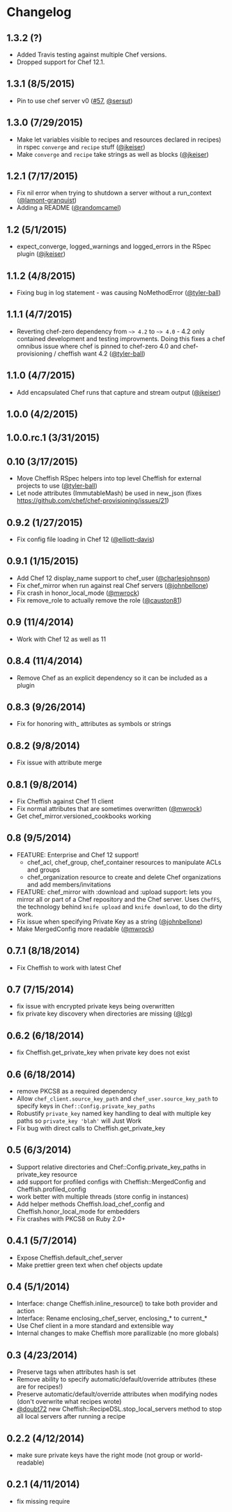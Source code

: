 # Changelog

## 1.3.2 (?)

- Added Travis testing against multiple Chef versions.
- Dropped support for Chef 12.1.

## 1.3.1 (8/5/2015)

- Pin to use chef server v0 ([#57][], [@sersut][])

## 1.3.0 (7/29/2015)

- Make let variables visible to recipes and resources declared in recipes) in rspec `converge` and `recipe` stuff ([@jkeiser])
- Make `converge` and `recipe` take strings as well as blocks ([@jkeiser])

## 1.2.1 (7/17/2015)

- Fix nil error when trying to shutdown a server without a run_context ([@lamont-granquist][])
- Adding a README ([@randomcamel][])

## 1.2 (5/1/2015)

- expect_converge, logged_warnings and logged_errors in the RSpec plugin ([@jkeiser][])

## 1.1.2 (4/8/2015)

- Fixing bug in log statement - was causing NoMethodError ([@tyler-ball][])

## 1.1.1 (4/7/2015)

- Reverting chef-zero dependency from `~> 4.2` to `~> 4.0` - 4.2 only contained development
  and testing improvments.  Doing this fixes a chef omnibus issue where chef is pinned to
  chef-zero 4.0 and chef-provisioning / cheffish want 4.2 ([@tyler-ball][])

## 1.1.0 (4/7/2015)

- Add encapsulated Chef runs that capture and stream output ([@jkeiser][])

## 1.0.0 (4/2/2015)
## 1.0.0.rc.1 (3/31/2015)
## 0.10 (3/17/2015)

- Move Cheffish RSpec helpers into top level Cheffish for external projects to use ([@tyler-ball][])
- Let node attributes (ImmutableMash) be used in new_json (fixes https://github.com/chef/chef-provisioning/issues/21)

## 0.9.2 (1/27/2015)

- Fix config file loading in Chef 12 ([@elliott-davis][])

## 0.9.1 (1/15/2015)

- Add Chef 12 display_name support to chef_user ([@charlesjohnson][])
- Fix chef_mirror when run against real Chef servers ([@johnbellone][])
- Fix crash in honor_local_mode ([@mwrock][])
- Fix remove_role to actually remove the role ([@causton81][])

## 0.9 (11/4/2014)

- Work with Chef 12 as well as 11

## 0.8.4 (11/4/2014)

- Remove Chef as an explicit dependency so it can be included as a plugin

## 0.8.3 (9/26/2014)

- Fix for honoring with_ attributes as symbols or strings

## 0.8.2 (9/8/2014)

- Fix issue with attribute merge

## 0.8.1 (9/8/2014)

- Fix Cheffish against Chef 11 client
- Fix normal attributes that are sometimes overwritten ([@mwrock][])
- Get chef_mirror.versioned_cookbooks working

## 0.8 (9/5/2014)

- FEATURE: Enterprise and Chef 12 support!
  - chef_acl, chef_group, chef_container resources to manipulate ACLs and groups
  - chef_organization resource to create and delete Chef organizations and add members/invitations
- FEATURE: chef_mirror with :download and :upload support: lets you mirror all or part of a Chef repository and the Chef server.  Uses `ChefFS`, the technology behind `knife upload` and `knife download`, to do the dirty work.
- Fix issue when specifying Private Key as a string ([@johnbellone][])
- Make MergedConfig more readable ([@mwrock][])

## 0.7.1 (8/18/2014)

- Fix Cheffish to work with latest Chef

## 0.7 (7/15/2014)

- fix issue with encrypted private keys being overwritten
- fix private key discovery when directories are missing ([@lcg][])

## 0.6.2 (6/18/2014)

- fix Cheffish.get_private_key when private key does not exist

## 0.6 (6/18/2014)

- remove PKCS8 as a required dependency
- Allow `chef_client.source_key_path` and `chef_user.source_key_path` to specify keys in `Chef::Config.private_key_paths`
- Robustify `private_key` named key handling to deal with multiple key paths so `private_key 'blah'` will Just Work
- Fix bug with direct calls to Cheffish.get_private_key

## 0.5 (6/3/2014)

- Support relative directories and Chef::Config.private_key_paths in private_key resource
- add support for profiled configs with Cheffish::MergedConfig and Cheffish.profiled_config
- work better with multiple threads (store config in instances)
- Add helper methods Cheffish.load_chef_config and Cheffish.honor_local_mode for embedders
- Fix crashes with PKCS8 on Ruby 2.0+

## 0.4.1 (5/7/2014)

- Expose Cheffish.default_chef_server
- Make prettier green text when chef objects update

## 0.4 (5/1/2014)

- Interface: change Cheffish.inline_resource() to take both provider and action
- Interface: Rename enclosing_chef_server, enclosing_* to current_*
- Use Chef client in a more standard and extensible way
- Internal changes to make Cheffish more parallizable (no more globals)

## 0.3 (4/23/2014)

- Preserve tags when attributes hash is set
- Remove ability to specify automatic/default/override attributes (these are for recipes!)
- Preserve automatic/default/override attributes when modifying nodes (don't overwrite what recipes wrote)
- [@doubt72][] new Cheffish::RecipeDSL.stop_local_servers method to stop all local servers after running a recipe

## 0.2.2 (4/12/2014)

- make sure private keys have the right mode (not group or world-readable)

## 0.2.1 (4/11/2014)

- fix missing require

<!--- The following link definition list is generated by PimpMyChangelog --->
[#21]: https://github.com/chef/cheffish/issues/21
[#57]: https://github.com/chef/cheffish/issues/57
[@causton81]: https://github.com/causton81
[@charlesjohnson]: https://github.com/charlesjohnson
[@doubt72]: https://github.com/doubt72
[@elliott-davis]: https://github.com/elliott-davis
[@jkeiser]: https://github.com/jkeiser
[@johnbellone]: https://github.com/johnbellone
[@lamont-granquist]: https://github.com/lamont-granquist
[@lcg]: https://github.com/lcg
[@mwrock]: https://github.com/mwrock
[@randomcamel]: https://github.com/randomcamel
[@sersut]: https://github.com/sersut
[@tyler-ball]: https://github.com/tyler-ball
